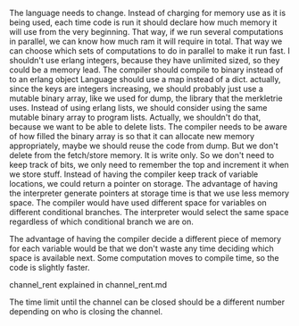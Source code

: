 The language needs to change. Instead of charging for memory use as it is being used, each time code is run it should declare how much memory it will use from the very beginning.
That way, if we run several computations in parallel, we can know how much ram it will require in total.
That way we can choose which sets of computations to do in parallel to make it run fast.
I shouldn't use erlang integers, because they have unlimited sized, so they could be a memory lead.
The compiler should compile to binary instead of to an erlang object
Language should use a map instead of a dict. actually, since the keys are integers increasing, we should probably just use a mutable binary array, like we used for dump, the library that the merkletrie uses.
Instead of using erlang lists, we should consider using the same mutable binary array to program lists. Actually, we shouldn't do that, because we want to be able to delete lists.
The compiler needs to be aware of how filled the binary array is so that it can allocate new memory appropriately, maybe we should reuse the code from dump. But we don't delete from the fetch/store memory. It is write only. So we don't need to keep track of bits, we only need to remember the top and increment it when we store stuff.
Instead of having the compiler keep track of variable locations, we could return a pointer on storage.
The advantage of having the interpreter generate pointers at storage time is that we use less memory space. The compiler would have used different space for variables on different conditional branches. The interpreter would select the same space regardless of which conditional branch we are on.

The advantage of having the compiler decide a different piece of memory for each variable would be that we don't waste any time deciding which space is available next.
Some computation moves to compile time, so the code is slightly faster.

channel_rent explained in channel_rent.md

The time limit until the channel can be closed should be a different number depending on who is closing the channel.